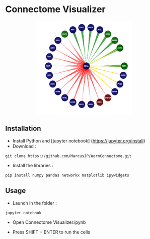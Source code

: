 # Connectome Visualizer

<p align="center">
  <img align="middle" src="./ex.png" alt="visualization" width="300" height="300" />
</p>

## Installation

- Install Python and [jupyter notebook] (https://jupyter.org/install)
- Download :

```
git clone https://github.com/MarcusJP/WormConnectome.git
```

- Install the libraries :

```
pip install numpy pandas networkx matplotlib ipywidgets
```

## Usage

- Launch in the folder :

```
jupyter notebook
```

- Open Connectome Visualizer.ipynb

- Press SHIFT + ENTER to run the cells





